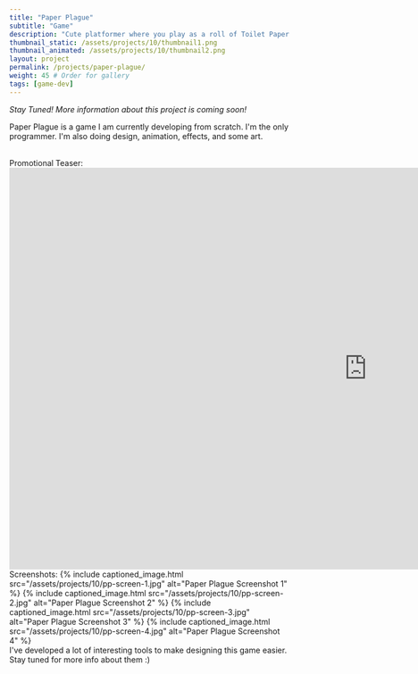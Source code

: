 ```yaml
---
title: "Paper Plague"
subtitle: "Game"
description: "Cute platformer where you play as a roll of Toilet Paper!<br><br>Avoid the viruses, save your friends, and jump as high as possible!"
thumbnail_static: /assets/projects/10/thumbnail1.png
thumbnail_animated: /assets/projects/10/thumbnail2.png
layout: project
permalink: /projects/paper-plague/
weight: 45 # Order for gallery
tags: [game-dev]
---
```


*Stay Tuned! More information about this project is coming soon!*

Paper Plague is a game I am currently developing from scratch. I'm the only programmer. I'm also doing design, animation, effects, and some art.

<br>
Promotional Teaser:
<iframe width="1280" height="720" src="https://www.youtube.com/embed/AivyHyB28GA" title="Paper Plague Promotional Teaser" frameborder="0" allow="accelerometer ; autoplay; clipboard-write; encrypted-media; gyroscope; picture-in-picture; web-share" referrerpolicy="strict-origin-when-cross-origin" allowfullscreen></iframe>

<br>
Screenshots:
{% include captioned_image.html src="/assets/projects/10/pp-screen-1.jpg" alt="Paper Plague Screenshot 1" %}
{% include captioned_image.html src="/assets/projects/10/pp-screen-2.jpg" alt="Paper Plague Screenshot 2" %}
{% include captioned_image.html src="/assets/projects/10/pp-screen-3.jpg" alt="Paper Plague Screenshot 3" %}
{% include captioned_image.html src="/assets/projects/10/pp-screen-4.jpg" alt="Paper Plague Screenshot 4" %}

<br>
I've developed a lot of interesting tools to make designing this game easier. Stay tuned for more info about them :)